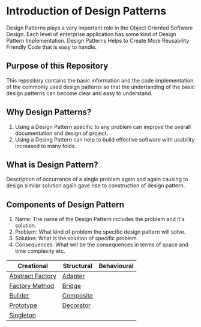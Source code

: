 # Introduction of Design Patterns

Design Patterns plays a very important role in the Object Oriented Software Design. Each level of enterprise application has some kind of Design Pattern Implementation. Design Patterns Helps to Create More Reusability Friendly Code that is easy to handle.

## Purpose of this Repository

This repository contains the basic information and the code implementation of the commonly used design patterns so that the undertanding of the basic design patterns can become clear and easy to understand.

## Why Design Patterns?

1. Using a Design Pattern specific to any problem can improve the overall documentation and design of project.
2. Using a Desing Pattern can help to build effective software with usability increased to many folds.

## What is Design Pattern?

Description of occurrance of a single problem again and again causing to design similar solution again gave rise to construction of design pattern.

## Components of Design Pattern

1. Name: The name of the Design Pattern includes the problem and it's solution.
2. Problem: What kind of problem the specific design pattern will solve.
3. Solution: What is the solution of specific problem.
4. Consequences: What will be the consequences in terms of space and time complexity etc.

| Creational                                                    | Structural                                    | Behavioural |
| ------------------------------------------------------------- | --------------------------------------------- | ----------- |
| [Abstract Factory](./Creational/Abstract%20Factory/Readme.md) | [Adapter](./Structural/Adapter/Readme.md)     |             |
| [Factory Method](./Creational/Factory%20Method/Readme.md)     | [Bridge](./Structural//Bridge/Readme.md)      |             |
| [Builder](./Creational/Builder/Readme.md)                     | [Composite](./Structural/Composite/Readme.md) |             |
| [Prototype](./Creational/Prototype/Readme.md)                 | [Decorator](./Structural/Decorator/Readme.md)                                              |             |
| [Singleton](./Creational/Singleton/Readme.md)                 |                                               |             |
